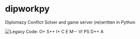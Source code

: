 # dipworkpy
Diplomacy Conflict Solver and game server (re)written in Python

<img alt="Legacy Code: O+ S++ I+ C E M-- V! PS D++ A" src="https://img.shields.io/badge/Legacy%20Code-O%2B%20S%2B%2B%20I%2B%20C%20E%20M----%20V!%20PS%20D%2B%2B%20A-informational">
